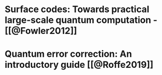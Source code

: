 
# Surface codes: Towards practical large-scale quantum computation - [[@Fowler2012]]



# Quantum error correction: An introductory guide [[@Roffe2019]]

